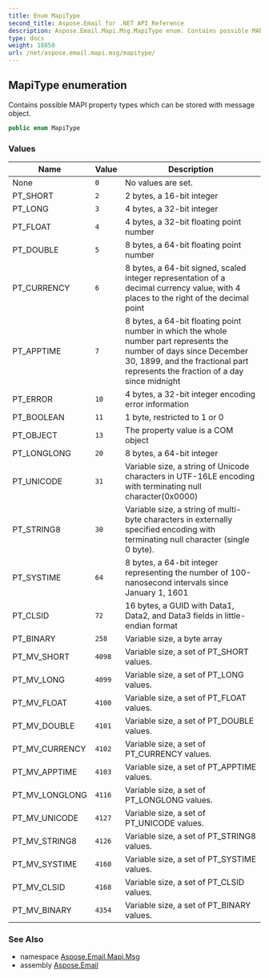 ```yaml
---
title: Enum MapiType
second_title: Aspose.Email for .NET API Reference
description: Aspose.Email.Mapi.Msg.MapiType enum. Contains possible MAPI property types which can be stored with message object
type: docs
weight: 18850
url: /net/aspose.email.mapi.msg/mapitype/
---
```

## MapiType enumeration

Contains possible MAPI property types which can be stored with message object.

```csharp
public enum MapiType
```

### Values

| Name | Value | Description |
| --- | --- | --- |
| None | `0` | No values are set. |
| PT_SHORT | `2` | 2 bytes, a 16-bit integer |
| PT_LONG | `3` | 4 bytes, a 32-bit integer |
| PT_FLOAT | `4` | 4 bytes, a 32-bit floating point number |
| PT_DOUBLE | `5` | 8 bytes, a 64-bit floating point number |
| PT_CURRENCY | `6` | 8 bytes, a 64-bit signed, scaled integer representation of a decimal currency value, with 4 places to the right of the decimal point |
| PT_APPTIME | `7` | 8 bytes, a 64-bit floating point number in which the whole number part represents the number of days since December 30, 1899, and the fractional part represents the fraction of a day since midnight |
| PT_ERROR | `10` | 4 bytes, a 32-bit integer encoding error information |
| PT_BOOLEAN | `11` | 1 byte, restricted to 1 or 0 |
| PT_OBJECT | `13` | The property value is a COM object |
| PT_LONGLONG | `20` | 8 bytes, a 64-bit integer |
| PT_UNICODE | `31` | Variable size, a string of Unicode characters in UTF-16LE encoding with terminating null character(0x0000) |
| PT_STRING8 | `30` | Variable size, a string of multi-byte characters in externally specified encoding with terminating null character (single 0 byte). |
| PT_SYSTIME | `64` | 8 bytes, a 64-bit integer representing the number of 100-nanosecond intervals since January 1, 1601 |
| PT_CLSID | `72` | 16 bytes, a GUID with Data1, Data2, and Data3 fields in little-endian format |
| PT_BINARY | `258` | Variable size, a byte array |
| PT_MV_SHORT | `4098` | Variable size, a set of PT_SHORT values. |
| PT_MV_LONG | `4099` | Variable size, a set of PT_LONG values. |
| PT_MV_FLOAT | `4100` | Variable size, a set of PT_FLOAT values. |
| PT_MV_DOUBLE | `4101` | Variable size, a set of PT_DOUBLE values. |
| PT_MV_CURRENCY | `4102` | Variable size, a set of PT_CURRENCY values. |
| PT_MV_APPTIME | `4103` | Variable size, a set of PT_APPTIME values. |
| PT_MV_LONGLONG | `4116` | Variable size, a set of PT_LONGLONG values. |
| PT_MV_UNICODE | `4127` | Variable size, a set of PT_UNICODE values. |
| PT_MV_STRING8 | `4126` | Variable size, a set of PT_STRING8 values. |
| PT_MV_SYSTIME | `4160` | Variable size, a set of PT_SYSTIME values. |
| PT_MV_CLSID | `4168` | Variable size, a set of PT_CLSID values. |
| PT_MV_BINARY | `4354` | Variable size, a set of PT_BINARY values. |

### See Also

* namespace [Aspose.Email.Mapi.Msg](../../aspose.email.mapi.msg/)
* assembly [Aspose.Email](../../)


